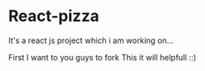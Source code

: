 # React-pizza
It's a react js project which i am working on...






First I want to you guys to fork This it will  helpfull ::)
